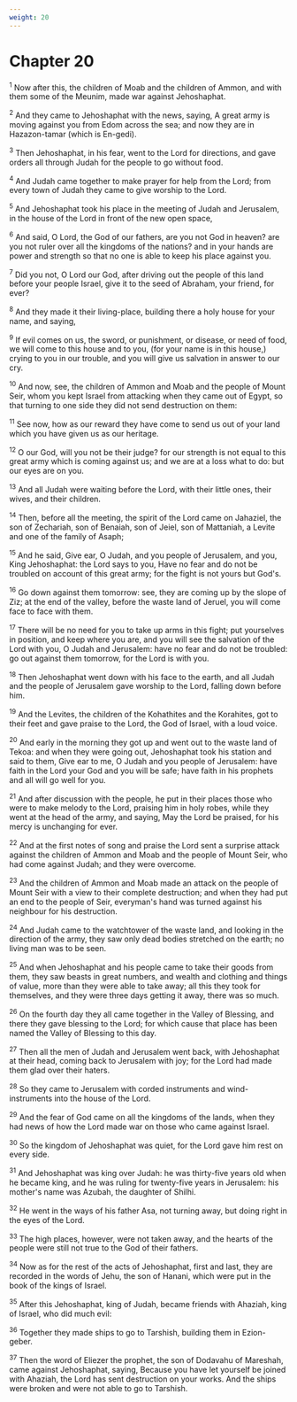 ```yaml
---
weight: 20
---
```


# Chapter 20

<sup>1</sup> Now after this, the children of Moab and the children of Ammon, and with them some of the Meunim, made war against Jehoshaphat. 

<sup>2</sup> And they came to Jehoshaphat with the news, saying, A great army is moving against you from Edom across the sea; and now they are in Hazazon-tamar (which is En-gedi). 

<sup>3</sup> Then Jehoshaphat, in his fear, went to the Lord for directions, and gave orders all through Judah for the people to go without food. 

<sup>4</sup> And Judah came together to make prayer for help from the Lord; from every town of Judah they came to give worship to the Lord. 

<sup>5</sup> And Jehoshaphat took his place in the meeting of Judah and Jerusalem, in the house of the Lord in front of the new open space, 

<sup>6</sup> And said, O Lord, the God of our fathers, are you not God in heaven? are you not ruler over all the kingdoms of the nations? and in your hands are power and strength so that no one is able to keep his place against you. 

<sup>7</sup> Did you not, O Lord our God, after driving out the people of this land before your people Israel, give it to the seed of Abraham, your friend, for ever? 

<sup>8</sup> And they made it their living-place, building there a holy house for your name, and saying, 

<sup>9</sup> If evil comes on us, the sword, or punishment, or disease, or need of food, we will come to this house and to you, (for your name is in this house,) crying to you in our trouble, and you will give us salvation in answer to our cry. 

<sup>10</sup> And now, see, the children of Ammon and Moab and the people of Mount Seir, whom you kept Israel from attacking when they came out of Egypt, so that turning to one side they did not send destruction on them: 

<sup>11</sup> See now, how as our reward they have come to send us out of your land which you have given us as our heritage. 

<sup>12</sup> O our God, will you not be their judge? for our strength is not equal to this great army which is coming against us; and we are at a loss what to do: but our eyes are on you. 

<sup>13</sup> And all Judah were waiting before the Lord, with their little ones, their wives, and their children. 

<sup>14</sup> Then, before all the meeting, the spirit of the Lord came on Jahaziel, the son of Zechariah, son of Benaiah, son of Jeiel, son of Mattaniah, a Levite and one of the family of Asaph; 

<sup>15</sup> And he said, Give ear, O Judah, and you people of Jerusalem, and you, King Jehoshaphat: the Lord says to you, Have no fear and do not be troubled on account of this great army; for the fight is not yours but God's. 

<sup>16</sup> Go down against them tomorrow: see, they are coming up by the slope of Ziz; at the end of the valley, before the waste land of Jeruel, you will come face to face with them. 

<sup>17</sup> There will be no need for you to take up arms in this fight; put yourselves in position, and keep where you are, and you will see the salvation of the Lord with you, O Judah and Jerusalem: have no fear and do not be troubled: go out against them tomorrow, for the Lord is with you. 

<sup>18</sup> Then Jehoshaphat went down with his face to the earth, and all Judah and the people of Jerusalem gave worship to the Lord, falling down before him. 

<sup>19</sup> And the Levites, the children of the Kohathites and the Korahites, got to their feet and gave praise to the Lord, the God of Israel, with a loud voice. 

<sup>20</sup> And early in the morning they got up and went out to the waste land of Tekoa: and when they were going out, Jehoshaphat took his station and said to them, Give ear to me, O Judah and you people of Jerusalem: have faith in the Lord your God and you will be safe; have faith in his prophets and all will go well for you. 

<sup>21</sup> And after discussion with the people, he put in their places those who were to make melody to the Lord, praising him in holy robes, while they went at the head of the army, and saying, May the Lord be praised, for his mercy is unchanging for ever. 

<sup>22</sup> And at the first notes of song and praise the Lord sent a surprise attack against the children of Ammon and Moab and the people of Mount Seir, who had come against Judah; and they were overcome. 

<sup>23</sup> And the children of Ammon and Moab made an attack on the people of Mount Seir with a view to their complete destruction; and when they had put an end to the people of Seir, everyman's hand was turned against his neighbour for his destruction. 

<sup>24</sup> And Judah came to the watchtower of the waste land, and looking in the direction of the army, they saw only dead bodies stretched on the earth; no living man was to be seen. 

<sup>25</sup> And when Jehoshaphat and his people came to take their goods from them, they saw beasts in great numbers, and wealth and clothing and things of value, more than they were able to take away; all this they took for themselves, and they were three days getting it away, there was so much. 

<sup>26</sup> On the fourth day they all came together in the Valley of Blessing, and there they gave blessing to the Lord; for which cause that place has been named the Valley of Blessing to this day. 

<sup>27</sup> Then all the men of Judah and Jerusalem went back, with Jehoshaphat at their head, coming back to Jerusalem with joy; for the Lord had made them glad over their haters. 

<sup>28</sup> So they came to Jerusalem with corded instruments and wind-instruments into the house of the Lord. 

<sup>29</sup> And the fear of God came on all the kingdoms of the lands, when they had news of how the Lord made war on those who came against Israel. 

<sup>30</sup> So the kingdom of Jehoshaphat was quiet, for the Lord gave him rest on every side. 

<sup>31</sup> And Jehoshaphat was king over Judah: he was thirty-five years old when he became king, and he was ruling for twenty-five years in Jerusalem: his mother's name was Azubah, the daughter of Shilhi. 

<sup>32</sup> He went in the ways of his father Asa, not turning away, but doing right in the eyes of the Lord. 

<sup>33</sup> The high places, however, were not taken away, and the hearts of the people were still not true to the God of their fathers. 

<sup>34</sup> Now as for the rest of the acts of Jehoshaphat, first and last, they are recorded in the words of Jehu, the son of Hanani, which were put in the book of the kings of Israel. 

<sup>35</sup> After this Jehoshaphat, king of Judah, became friends with Ahaziah, king of Israel, who did much evil: 

<sup>36</sup> Together they made ships to go to Tarshish, building them in Ezion-geber. 

<sup>37</sup> Then the word of Eliezer the prophet, the son of Dodavahu of Mareshah, came against Jehoshaphat, saying, Because you have let yourself be joined with Ahaziah, the Lord has sent destruction on your works. And the ships were broken and were not able to go to Tarshish. 


